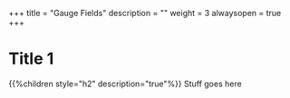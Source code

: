 +++
title = "Gauge Fields"
description = ""
weight = 3
alwaysopen = true
+++

# Title 1 
{{%children style="h2" description="true"%}}
Stuff goes here

